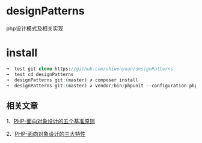 # designPatterns
php设计模式及相关实现
# install
```php
➜  test git clone https://github.com/shiwenyuan/designPatterns
➜  test cd designPatterns
➜  designPatterns git:(master) ✗ composer install
➜  designPatterns git:(master) ✗ vendor/bin/phpunit --configuration phpunit.xml
```

## 相关文章
1、[PHP-面向对象设计的五个基准原则](https://shiwenyuan.github.io/posts/cjznld70p000az0s65nuiiuev.html)

2、[PHP-面向对象设计的三大特性](https://shiwenyuan.github.io/posts/cjznld7050000z0s6rt5pnwcn.html)
